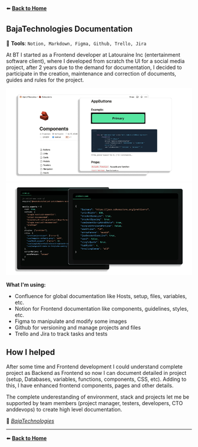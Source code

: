 :arrow_left: **[Back to Home](/README.md)**
## BajaTechnologies Documentation

:wrench: **Tools**: `Notion, Markdown, Figma, Github, Trello, Jira`

At BT I started as a Frontend developer at Latouraine Inc (entertainment software client), where I developed from scratch the UI for a social media project, after 2 years due to the demand for documentation, I decided to participate in the creation, maintenance and correction of documents, guides and rules for the project.

![](/bajatechnologies/assets/bt_details_1.png)
![](/bajatechnologies/assets/bt_details_2.png)


**What I'm using:**

- Confluence for global documentation like Hosts, setup, files, variables, etc.
- Notion for Frontend documentation like components, guidelines, styles, etc.
- Figma to manipulate and modify some images
- Github for versioning and manage projects and files
- Trello and Jira to track tasks and tests


## How I helped

After some time and Frontend development I could understand complete project as Backend as Frontend so now I can document detailed in project (setup, Databases, variables, functions, components, CSS, etc). Adding to this, I have enhanced frontend components, pages and other details.

The complete underestanding of environment, stack and projects let me be supported by team members (project manager, testers, developers, CTO anddevops) to create high level documentation.


:link: _[BajaTechnologies](https://bajatechnologies.com/ "BajaTechnologies")_

-------
:arrow_left: **[Back to Home](/README.md)**